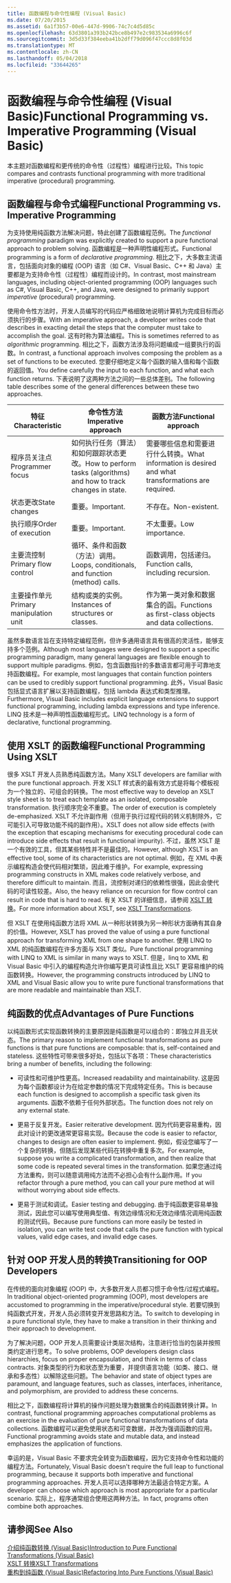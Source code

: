 ```yaml
---
title: 函数编程与命令性编程 (Visual Basic)
ms.date: 07/20/2015
ms.assetid: 6a1f3b57-00e6-447d-9906-74c7c4d5d85c
ms.openlocfilehash: 63d3801a393b242bce8b497e2c983534a6996c6f
ms.sourcegitcommit: 3d5d33f384eeba41b2dff79d096f47ccc8d8f03d
ms.translationtype: MT
ms.contentlocale: zh-CN
ms.lasthandoff: 05/04/2018
ms.locfileid: "33644265"
---
```

# <a name="functional-programming-vs-imperative-programming-visual-basic"></a><span data-ttu-id="d2210-102">函数编程与命令性编程 (Visual Basic)</span><span class="sxs-lookup"><span data-stu-id="d2210-102">Functional Programming vs. Imperative Programming (Visual Basic)</span></span>
<span data-ttu-id="d2210-103">本主题对函数编程和更传统的命令性（过程性）编程进行比较。</span><span class="sxs-lookup"><span data-stu-id="d2210-103">This topic compares and contrasts functional programming with more traditional imperative (procedural) programming.</span></span>  
  
## <a name="functional-programming-vs-imperative-programming"></a><span data-ttu-id="d2210-104">函数编程与命令式编程</span><span class="sxs-lookup"><span data-stu-id="d2210-104">Functional Programming vs. Imperative Programming</span></span>  
 <span data-ttu-id="d2210-105">为支持使用纯函数方法解决问题，特此创建了函数编程范例。</span><span class="sxs-lookup"><span data-stu-id="d2210-105">The *functional programming* paradigm was explicitly created to support a pure functional approach to problem solving.</span></span> <span data-ttu-id="d2210-106">函数编程是一种声明性编程形式。</span><span class="sxs-lookup"><span data-stu-id="d2210-106">Functional programming is a form of *declarative programming*.</span></span> <span data-ttu-id="d2210-107">相比之下，大多数主流语言，包括面向对象的编程 (OOP) 语言（如 C#、Visual Basic、C++ 和 Java）主要都是为支持命令性（过程性）编程而设计的。</span><span class="sxs-lookup"><span data-stu-id="d2210-107">In contrast, most mainstream languages, including object-oriented programming (OOP) languages such as C#, Visual Basic, C++, and Java, were designed to primarily support *imperative* (procedural) programming.</span></span>  
  
 <span data-ttu-id="d2210-108">使用命令性方法时，开发人员编写的代码应严格细致地说明计算机为完成目标而必须执行的步骤。</span><span class="sxs-lookup"><span data-stu-id="d2210-108">With an imperative approach, a developer writes code that describes in exacting detail the steps that the computer must take to accomplish the goal.</span></span> <span data-ttu-id="d2210-109">这有时称为算法编程。</span><span class="sxs-lookup"><span data-stu-id="d2210-109">This is sometimes referred to as *algorithmic* programming.</span></span> <span data-ttu-id="d2210-110">相比之下，函数方法涉及将问题编成一组要执行的函数。</span><span class="sxs-lookup"><span data-stu-id="d2210-110">In contrast, a functional approach involves composing the problem as a set of functions to be executed.</span></span> <span data-ttu-id="d2210-111">您要仔细地定义每个函数的输入值和每个函数的返回值。</span><span class="sxs-lookup"><span data-stu-id="d2210-111">You define carefully the input to each function, and what each function returns.</span></span> <span data-ttu-id="d2210-112">下表说明了这两种方法之间的一些总体差别。</span><span class="sxs-lookup"><span data-stu-id="d2210-112">The following table describes some of the general differences between these two approaches.</span></span>  
  
|<span data-ttu-id="d2210-113">特征</span><span class="sxs-lookup"><span data-stu-id="d2210-113">Characteristic</span></span>|<span data-ttu-id="d2210-114">命令性方法</span><span class="sxs-lookup"><span data-stu-id="d2210-114">Imperative approach</span></span>|<span data-ttu-id="d2210-115">函数方法</span><span class="sxs-lookup"><span data-stu-id="d2210-115">Functional approach</span></span>|  
|--------------------|-------------------------|-------------------------|  
|<span data-ttu-id="d2210-116">程序员关注点</span><span class="sxs-lookup"><span data-stu-id="d2210-116">Programmer focus</span></span>|<span data-ttu-id="d2210-117">如何执行任务（算法）和如何跟踪状态更改。</span><span class="sxs-lookup"><span data-stu-id="d2210-117">How to perform tasks (algorithms) and how to track changes in state.</span></span>|<span data-ttu-id="d2210-118">需要哪些信息和需要进行什么转换。</span><span class="sxs-lookup"><span data-stu-id="d2210-118">What information is desired and what transformations are required.</span></span>|  
|<span data-ttu-id="d2210-119">状态更改</span><span class="sxs-lookup"><span data-stu-id="d2210-119">State changes</span></span>|<span data-ttu-id="d2210-120">重要。</span><span class="sxs-lookup"><span data-stu-id="d2210-120">Important.</span></span>|<span data-ttu-id="d2210-121">不存在。</span><span class="sxs-lookup"><span data-stu-id="d2210-121">Non-existent.</span></span>|  
|<span data-ttu-id="d2210-122">执行顺序</span><span class="sxs-lookup"><span data-stu-id="d2210-122">Order of execution</span></span>|<span data-ttu-id="d2210-123">重要。</span><span class="sxs-lookup"><span data-stu-id="d2210-123">Important.</span></span>|<span data-ttu-id="d2210-124">不太重要。</span><span class="sxs-lookup"><span data-stu-id="d2210-124">Low importance.</span></span>|  
|<span data-ttu-id="d2210-125">主要流控制</span><span class="sxs-lookup"><span data-stu-id="d2210-125">Primary flow control</span></span>|<span data-ttu-id="d2210-126">循环、条件和函数（方法）调用。</span><span class="sxs-lookup"><span data-stu-id="d2210-126">Loops, conditionals, and function (method) calls.</span></span>|<span data-ttu-id="d2210-127">函数调用，包括递归。</span><span class="sxs-lookup"><span data-stu-id="d2210-127">Function calls, including recursion.</span></span>|  
|<span data-ttu-id="d2210-128">主要操作单元</span><span class="sxs-lookup"><span data-stu-id="d2210-128">Primary manipulation unit</span></span>|<span data-ttu-id="d2210-129">结构或类的实例。</span><span class="sxs-lookup"><span data-stu-id="d2210-129">Instances of structures or classes.</span></span>|<span data-ttu-id="d2210-130">作为第一类对象和数据集合的函。</span><span class="sxs-lookup"><span data-stu-id="d2210-130">Functions as first-class objects and data collections.</span></span>|  
  
 <span data-ttu-id="d2210-131">虽然多数语言旨在支持特定编程范例，但许多通用语言具有很高的灵活性，能够支持多个范例。</span><span class="sxs-lookup"><span data-stu-id="d2210-131">Although most languages were designed to support a specific programming paradigm, many general languages are flexible enough to support multiple paradigms.</span></span> <span data-ttu-id="d2210-132">例如，包含函数指针的多数语言都可用于可靠地支持函数编程。</span><span class="sxs-lookup"><span data-stu-id="d2210-132">For example, most languages that contain function pointers can be used to credibly support functional programming.</span></span> <span data-ttu-id="d2210-133">此外，Visual Basic 包括显式语言扩展以支持函数编程，包括 lambda 表达式和类型推理。</span><span class="sxs-lookup"><span data-stu-id="d2210-133">Furthermore, Visual Basic includes explicit language extensions to support functional programming, including lambda expressions and type inference.</span></span> <span data-ttu-id="d2210-134">LINQ 技术是一种声明性函数编程形式。</span><span class="sxs-lookup"><span data-stu-id="d2210-134">LINQ technology is a form of declarative, functional programming.</span></span>  
  
## <a name="functional-programming-using-xslt"></a><span data-ttu-id="d2210-135">使用 XSLT 的函数编程</span><span class="sxs-lookup"><span data-stu-id="d2210-135">Functional Programming Using XSLT</span></span>  
 <span data-ttu-id="d2210-136">很多 XSLT 开发人员熟悉纯函数方法。</span><span class="sxs-lookup"><span data-stu-id="d2210-136">Many XSLT developers are familiar with the pure functional approach.</span></span> <span data-ttu-id="d2210-137">开发 XSLT 样式表的最有效方式是将每个模板视为一个独立的、可组合的转换。</span><span class="sxs-lookup"><span data-stu-id="d2210-137">The most effective way to develop an XSLT style sheet is to treat each template as an isolated, composable transformation.</span></span> <span data-ttu-id="d2210-138">执行顺序完全不重要。</span><span class="sxs-lookup"><span data-stu-id="d2210-138">The order of execution is completely de-emphasized.</span></span> <span data-ttu-id="d2210-139">XSLT 不允许副作用（但用于执行过程代码的转义机制除外，它可能引入可导致功能不纯的副作用）。</span><span class="sxs-lookup"><span data-stu-id="d2210-139">XSLT does not allow side effects (with the exception that escaping mechanisms for executing procedural code can introduce side effects that result in functional impurity).</span></span> <span data-ttu-id="d2210-140">不过，虽然 XSLT 是一个有效的工具，但其某些特性并不是最佳的。</span><span class="sxs-lookup"><span data-stu-id="d2210-140">However, although XSLT is an effective tool, some of its characteristics are not optimal.</span></span> <span data-ttu-id="d2210-141">例如，在 XML 中表示编程构造会使代码相对繁琐，因此难于维护。</span><span class="sxs-lookup"><span data-stu-id="d2210-141">For example, expressing programming constructs in XML makes code relatively verbose, and therefore difficult to maintain.</span></span> <span data-ttu-id="d2210-142">而且，流控制对递归的依赖性很强，因此会使代码的可读性较差。</span><span class="sxs-lookup"><span data-stu-id="d2210-142">Also, the heavy reliance on recursion for flow control can result in code that is hard to read.</span></span> <span data-ttu-id="d2210-143">有关 XSLT 的详细信息，请参阅 [XSLT 转换](../../../../standard/data/xml/xslt-transformations.md)。</span><span class="sxs-lookup"><span data-stu-id="d2210-143">For more information about XSLT, see [XSLT Transformations](../../../../standard/data/xml/xslt-transformations.md).</span></span>  
  
 <span data-ttu-id="d2210-144">但 XSLT 在使用纯函数方法将 XML 从一种形状转换为另一种形状方面确有其自身的价值。</span><span class="sxs-lookup"><span data-stu-id="d2210-144">However, XSLT has proved the value of using a pure functional approach for transforming XML from one shape to another.</span></span> <span data-ttu-id="d2210-145">使用 LINQ to XML 的纯函数编程在许多方面与 XSLT 类似。</span><span class="sxs-lookup"><span data-stu-id="d2210-145">Pure functional programming with LINQ to XML is similar in many ways to XSLT.</span></span> <span data-ttu-id="d2210-146">但是，linq to XML 和 Visual Basic 中引入的编程构造允许你编写更具可读性且比 XSLT 更容易维护的纯函数转换。</span><span class="sxs-lookup"><span data-stu-id="d2210-146">However, the programming constructs introduced by LINQ to XML and Visual Basic allow you to write pure functional transformations that are more readable and maintainable than XSLT.</span></span>  
  
## <a name="advantages-of-pure-functions"></a><span data-ttu-id="d2210-147">纯函数的优点</span><span class="sxs-lookup"><span data-stu-id="d2210-147">Advantages of Pure Functions</span></span>  
 <span data-ttu-id="d2210-148">以纯函数形式实现函数转换的主要原因是纯函数是可以组合的：即独立并且无状态。</span><span class="sxs-lookup"><span data-stu-id="d2210-148">The primary reason to implement functional transformations as pure functions is that pure functions are composable: that is, self-contained and stateless.</span></span> <span data-ttu-id="d2210-149">这些特性可带来很多好处，包括以下各项：</span><span class="sxs-lookup"><span data-stu-id="d2210-149">These characteristics bring a number of benefits, including the following:</span></span>  
  
-   <span data-ttu-id="d2210-150">可读性和可维护性更高。</span><span class="sxs-lookup"><span data-stu-id="d2210-150">Increased readability and maintainability.</span></span> <span data-ttu-id="d2210-151">这是因为每个函数都设计为在给定参数的情况下完成特定任务。</span><span class="sxs-lookup"><span data-stu-id="d2210-151">This is because each function is designed to accomplish a specific task given its arguments.</span></span> <span data-ttu-id="d2210-152">函数不依赖于任何外部状态。</span><span class="sxs-lookup"><span data-stu-id="d2210-152">The function does not rely on any external state.</span></span>  
  
-   <span data-ttu-id="d2210-153">更易于反复开发。</span><span class="sxs-lookup"><span data-stu-id="d2210-153">Easier reiterative development.</span></span> <span data-ttu-id="d2210-154">因为代码更容易重构，因此对设计的更改通常更容易实现。</span><span class="sxs-lookup"><span data-stu-id="d2210-154">Because the code is easier to refactor, changes to design are often easier to implement.</span></span> <span data-ttu-id="d2210-155">例如，假设您编写了一个复杂的转换，但随后发现某些代码在转换中重复多次。</span><span class="sxs-lookup"><span data-stu-id="d2210-155">For example, suppose you write a complicated transformation, and then realize that some code is repeated several times in the transformation.</span></span> <span data-ttu-id="d2210-156">如果您通过纯方法重构，则可以随意调用纯方法而不必担心会有什么副作用。</span><span class="sxs-lookup"><span data-stu-id="d2210-156">If you refactor through a pure method, you can call your pure method at will without worrying about side effects.</span></span>  
  
-   <span data-ttu-id="d2210-157">更易于测试和调试。</span><span class="sxs-lookup"><span data-stu-id="d2210-157">Easier testing and debugging.</span></span> <span data-ttu-id="d2210-158">由于纯函数更容易单独测试，因此您可以编写使用典型值、有效边缘情况和无效边缘情况调用纯函数的测试代码。</span><span class="sxs-lookup"><span data-stu-id="d2210-158">Because pure functions can more easily be tested in isolation, you can write test code that calls the pure function with typical values, valid edge cases, and invalid edge cases.</span></span>  
  
## <a name="transitioning-for-oop-developers"></a><span data-ttu-id="d2210-159">针对 OOP 开发人员的转换</span><span class="sxs-lookup"><span data-stu-id="d2210-159">Transitioning for OOP Developers</span></span>  
 <span data-ttu-id="d2210-160">在传统的面向对象编程 (OOP) 中，大多数开发人员都习惯于命令性/过程式编程。</span><span class="sxs-lookup"><span data-stu-id="d2210-160">In traditional object-oriented programming (OOP), most developers are accustomed to programming in the imperative/procedural style.</span></span> <span data-ttu-id="d2210-161">若要切换到纯函数式开发，开发人员必须转变开发思路和方法。</span><span class="sxs-lookup"><span data-stu-id="d2210-161">To switch to developing in a pure functional style, they have to make a transition in their thinking and their approach to development.</span></span>  
  
 <span data-ttu-id="d2210-162">为了解决问题，OOP 开发人员需要设计类层次结构，注意进行恰当的包装并按照类约定进行思考。</span><span class="sxs-lookup"><span data-stu-id="d2210-162">To solve problems, OOP developers design class hierarchies, focus on proper encapsulation, and think in terms of class contracts.</span></span> <span data-ttu-id="d2210-163">对象类型的行为和状态至为重要，并提供语言功能（如类、接口、继承和多态性）以解除这些问题。</span><span class="sxs-lookup"><span data-stu-id="d2210-163">The behavior and state of object types are paramount, and language features, such as classes, interfaces, inheritance, and polymorphism, are provided to address these concerns.</span></span>  
  
 <span data-ttu-id="d2210-164">相比之下，函数编程将计算机的操作问题处理为数据集合的纯函数转换计算。</span><span class="sxs-lookup"><span data-stu-id="d2210-164">In contrast, functional programming approaches computational problems as an exercise in the evaluation of pure functional transformations of data collections.</span></span> <span data-ttu-id="d2210-165">函数编程可以避免使用状态和可变数据，并改为强调函数的应用。</span><span class="sxs-lookup"><span data-stu-id="d2210-165">Functional programming avoids state and mutable data, and instead emphasizes the application of functions.</span></span>  
  
 <span data-ttu-id="d2210-166">幸运的是，Visual Basic 不要求完全转变为函数编程，因为它支持命令性和功能的编程方法。</span><span class="sxs-lookup"><span data-stu-id="d2210-166">Fortunately, Visual Basic doesn't require the full leap to functional programming, because it supports both imperative and functional programming approaches.</span></span> <span data-ttu-id="d2210-167">开发人员可以选择哪种方法最适合特定方案。</span><span class="sxs-lookup"><span data-stu-id="d2210-167">A developer can choose which approach is most appropriate for a particular scenario.</span></span> <span data-ttu-id="d2210-168">实际上，程序通常组合使用这两种方法。</span><span class="sxs-lookup"><span data-stu-id="d2210-168">In fact, programs often combine both approaches.</span></span>  
  
## <a name="see-also"></a><span data-ttu-id="d2210-169">请参阅</span><span class="sxs-lookup"><span data-stu-id="d2210-169">See Also</span></span>  
 [<span data-ttu-id="d2210-170">介绍纯函数转换 (Visual Basic)</span><span class="sxs-lookup"><span data-stu-id="d2210-170">Introduction to Pure Functional Transformations (Visual Basic)</span></span>](../../../../visual-basic/programming-guide/concepts/linq/introduction-to-pure-functional-transformations.md)  
 [<span data-ttu-id="d2210-171">XSLT 转换</span><span class="sxs-lookup"><span data-stu-id="d2210-171">XSLT Transformations</span></span>](../../../../standard/data/xml/xslt-transformations.md)  
 [<span data-ttu-id="d2210-172">重构到纯函数 (Visual Basic)</span><span class="sxs-lookup"><span data-stu-id="d2210-172">Refactoring Into Pure Functions (Visual Basic)</span></span>](../../../../visual-basic/programming-guide/concepts/linq/refactoring-into-pure-functions.md)
